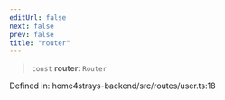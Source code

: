 ```yaml
---
editUrl: false
next: false
prev: false
title: "router"
---
```


> `const` **router**: `Router`

Defined in: home4strays-backend/src/routes/user.ts:18
